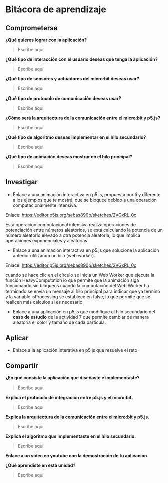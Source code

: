 # Bitácora de aprendizaje

## Comprometerse

**¿Qué quieres lograr con la aplicación?**

> Escribe aquí
> 

**¿Qué tipo de interacción con el usuario deseas que tenga la aplicación?**

> Escribe aquí
> 

**¿Qué tipo de sensores y actuadores del micro:bit deseas usar?**

> Escribe aquí
> 

**¿Qué tipo de protocolo de comunicación deseas usar?**

> Escribe aquí
> 


**¿Cómo será la arquitectura de la comunicación entre el micro:bit y p5.js?**

> Escribe aquí
> 


**¿Qué tipo de algoritmo deseas implementar en el hilo secundario?**

> Escribe aquí
> 

**¿Qué tipo de animación deseas mostrar en el hilo principal?**

> Escribe aquí
> 

## Investigar 

* Enlace a una animación interactiva en p5.js, propuesta por ti y diferente a los ejemplos que te mostré, que se bloquee debido a una operación computacionalmente intensiva.

Enlace: https://editor.p5js.org/sebas890p/sketches/2VGxRL_0c

Esta operacion computacional intensiva realiza operaciones de potenciación entre números aleatorios, se está calculando la potencia de un número aleatorio elevado a otra potencia aleatoria, lo que implica operaciones exponenciales y aleatorias




* Enlace a una animación interactiva en p5.js que solucione la aplicación anterior utilizando un hilo (web worker).


Enlace: https://editor.p5js.org/sebas890p/sketches/2VGxRL_0c


cuando se hace clic en el círculo se inicia un Web Worker que ejecuta la función HeavyComputation lo que permite que la animación siga funcionando sin bloqueos cuando la computación del Web Worker ha terminado se envía un mensaje al hilo principal para indicar que ya termino y la variable isProcessing se establece en false, lo que permite que se realicen más cálculos si es necesario


* Enlace a una aplicación en p5.js que modifique el hilo secundario del **caso de estudio** de la actividad 7 que permite cambiar de manera aleatoria el color y tamaño de cada partícula.

## Aplicar

* Enlace a la aplicación interativa en p5.js que resuelve el reto

## Compartir

**¿En qué consiste la aplicación que diseñaste e implementaste?**

> Escribe aquí
> 

**Explica el protocolo de integración entre p5.js y el micro:bit.**

> Escribe aquí
> 

**Explica la arquitectura de la comunicación entre el micro:bit y p5.js.**

> Escribe aquí
> 

**Explica el algoritmo que implementaste en el hilo secundario.**

> Escribe aquí
> 


**Enlace a un video en youtube con la demostración de tu aplicación**


**¿Qué aprendiste en esta unidad?**

> Escribe aquí
> 
